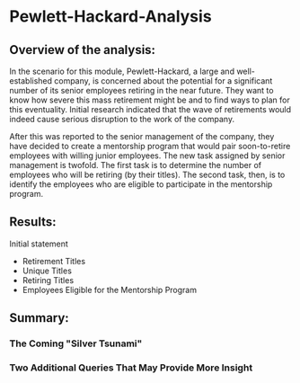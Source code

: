 # Pewlett-Hackard-Analysis

## Overview of the analysis:

In the scenario for this module, Pewlett-Hackard, a large and well-established company, is concerned about the potential for a significant number of its senior employees retiring in the near future. They want to know how severe this mass retirement might be and to find ways to plan for this eventuality. Initial research indicated that the wave of retirements would indeed cause serious disruption to the work of the company.

After this was reported to the senior management of the company, they have decided to create a mentorship program that would pair soon-to-retire employees with willing junior employees. The new task assigned by senior management is twofold. The first task is to determine the number of employees who will be retiring (by their titles). The second task, then, is to identify the employees who are eligible to participate in the mentorship program.


## Results:

Initial statement

- Retirement Titles
- Unique Titles
- Retiring Titles
- Employees Eligible for the Mentorship Program


## Summary:

### The Coming "Silver Tsunami"

### Two Additional Queries That May Provide More Insight 
